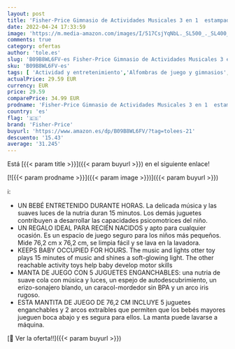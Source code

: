 ```yaml
---
layout: post
title: 'Fisher-Price Gimnasio de Actividades Musicales 3 en 1  estampado animalitos divertidos  manta para bebé recién nacido con accesorios  Mattel HBP41 '
date: 2022-04-24 17:33:59
image: 'https://m.media-amazon.com/images/I/517CsjYqNbL._SL500_._SL400_.jpg'
comments: true
category: ofertas
author: 'tole.es'
slug: 'B09B8WL6FV-es Fisher-Price Gimnasio de Actividades Musicales 3 en 1...'
sku: 'B09B8WL6FV-es'
tags: [ 'Actividad y entretenimiento','Alfombras de juego y gimnasios','Bebé','bebé','fisher-price','nacido','recién','🇪🇸', ]
actualPrice: 29.59 EUR
currency: EUR
price: 29.59
comparePrice: 34.99 EUR
prodname: 'Fisher-Price Gimnasio de Actividades Musicales 3 en 1  estampado animalitos divertidos  manta para bebé recién nacido con accesorios  Mattel HBP41 '
country: 'es'
flag: '🇪🇸'
brand: 'Fisher-Price'
buyurl: 'https://www.amazon.es/dp/B09B8WL6FV/?tag=tolees-21'
descuento: '15.43'
average: '31.245'
---
```


Está [{{< param title >}}]({{< param buyurl >}}) en el siguiente enlace!

[![{{< param prodname >}}]({{< param image >}})]({{< param buyurl >}})

ℹ️:

- UN BEBÉ ENTRETENIDO DURANTE HORAS. La delicada música y las suaves luces de la nutria duran 15 minutos. Los demás juguetes contribuyen a desarrollar las capacidades psicomotrices del niño.
- UN REGALO IDEAL PARA RECIÉN NACIDOS y apto para cualquier ocasión. Es un espacio de juego seguro para los niños más pequeños. Mide 76,2 cm x 76,2 cm, se limpia fácil y se lava en la lavadora.
- KEEPS BABY OCCUPIED FOR HOURS. The music and lights otter toy plays 15 minutes of music and shines a soft-glowing light. The other reachable activity toys help baby develop motor skills
- MANTA DE JUEGO CON 5 JUGUETES ENGANCHABLES: una nutria de suave cola con música y luces, un espejo de autodescubrimiento, un erizo-sonajero blando, un caracol-mordedor sin BPA y un arco iris rugoso.
- ESTA MANTITA DE JUEGO DE 76,2 CM INCLUYE 5 juguetes enganchables y 2 arcos extraíbles que permiten que los bebés mayores jueguen boca abajo y es segura para ellos. La manta puede lavarse a máquina.

[🛒 Ver la oferta!!]({{< param buyurl >}})

